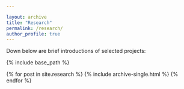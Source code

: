 ```yaml
---

layout: archive
title: "Research"
permalink: /research/
author_profile: true
---
```




Down below are brief introductions of selected projects:

{% include base_path %}

{% for post in site.research %}
  {% include archive-single.html %}
{% endfor %}
